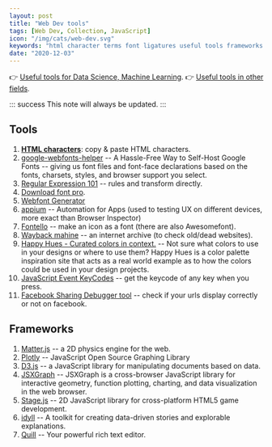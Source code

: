 ```yaml
---
layout: post
title: "Web Dev tools"
tags: [Web Dev, Collection, JavaScript]
icon: "/img/cats/web-dev.svg"
keywords: "html character terms font ligatures useful tools frameworks javascript frameworks library plugins extensions dev tools application framework js java script"
date: "2020-12-03"
---
```


👉 [Useful tools for Data Science, Machine Learning](/useful-tools-data-science-machine-learning/).
👉 [Useful tools in other fields](/good-applications/).

::: success
This note will always be updated.
:::

## Tools

1. [**HTML characters**](https://www.key-shortcut.com/en/writing-systems/35-symbols/arrows): copy & paste HTML characters.
1. [google-webfonts-helper](https://google-webfonts-helper.herokuapp.com/fonts) -- A Hassle-Free Way to Self-Host Google Fonts -- giving us font files and font-face declarations based on the fonts, charsets, styles, and browser support you select.
1. [Regular Expression 101](https://regex101.com/) -- rules and transform directly.
1. [Download font pro](https://en.bestfonts.pro/).
1. [Webfont Generator](https://www.fontsquirrel.com/tools/webfont-generator)
1. [appium](http://appium.io/) -- Automation for Apps (used to testing UX on different devices, more exact than Browser Inspector)
1. [Fontello](https://fontello.com/) -- make an icon as a font (there are also Awesomefont).
2. [Wayback mahine](https://web.archive.org/) -- an internet archive (to check old/dead websites).
3. [Happy Hues - Curated colors in context.](https://www.happyhues.co/palettes/17) -- Not sure what colors to use in your designs or where to use them? Happy Hues is a color palette inspiration site that acts as a real world example as to how the colors could be used in your design projects.
4. [JavaScript Event KeyCodes](https://keycode.info/) -- get the keycode of any key when you press.
5. [Facebook Sharing Debugger tool](https://developers.facebook.com/tools/debug/) -- check if your urls display correctly or not on facebook.

## Frameworks

1. [Matter.js](https://brm.io/matter-js/) -- a 2D physics engine for the web.
1. [Plotly](https://plotly.com/javascript/) -- JavaScript Open Source Graphing Library
1. [D3.js](https://d3js.org/) -- a JavaScript library for manipulating documents based on data.
1. [JSXGraph](http://jsxgraph.uni-bayreuth.de/wp/) -- JSXGraph is a cross-browser JavaScript library for interactive geometry, function plotting, charting, and data visualization in the web browser.
1. [Stage.js](https://piqnt.com/stage.js/) -- 2D JavaScript library for cross-platform HTML5 game development.
1. [idyll](https://idyll-lang.org/) -- A toolkit for creating data-driven stories and explorable explanations.
2. [Quill](https://quilljs.com/) -- Your powerful rich text editor.
